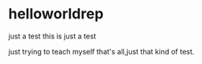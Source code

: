 # helloworldrep
just a test
this is just a test

just trying to teach myself that's all,just that kind of test.
